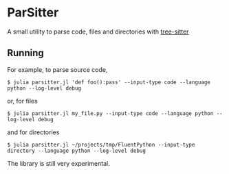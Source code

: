 # ParSitter

A small utility to parse code, files and directories with [tree-sitter](https://tree-sitter.github.io/tree-sitter/)

## Running
For example, to parse source code,
```
$ julia parsitter.jl 'def foo():pass' --input-type code --language python --log-level debug
```

or, for files
```
$ julia parsitter.jl my_file.py --input-type code --language python --log-level debug
```
and for directories
```
$ julia parsitter.jl ~/projects/tmp/FluentPython --input-type directory --language python --log-level debug
```

The library is still very experimental.
